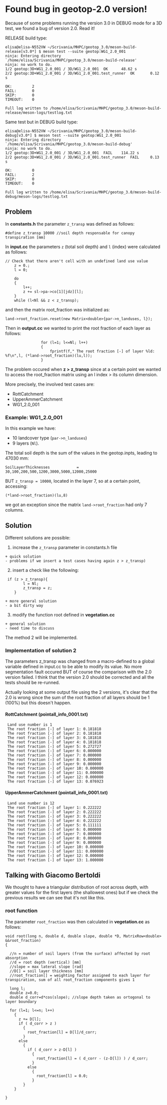 # Found bug in geotop-2.0 version!
Because of some problems running the version 3.0 in DEBUG mode for a 3D test, we found a bug of version 2.0.
Read it!

RELEASE build type:
```
elisa@elisa-N552VW ~/Scrivania/MHPC/geotop_3.0/meson-build-release[v3.0*] $ meson test --suite geotop:WG1_2.0_001
ninja: Entering directory `/home/elisa/Scrivania/MHPC/geotop_3.0/meson-build-release'
ninja: no work to do.
1/2 geotop:3D+WG1_2.0_001 / 3D/WG1_2.0_001  OK      48.62 s
2/2 geotop:3D+WG1_2.0_001 / 3D/WG1_2.0_001.test_runner  OK       0.12 s

OK:         2
FAIL:       0
SKIP:       0
TIMEOUT:    0

Full log written to /home/elisa/Scrivania/MHPC/geotop_3.0/meson-build-release/meson-logs/testlog.txt
```

Same test but in DEBUG build type:
```
elisa@elisa-N552VW ~/Scrivania/MHPC/geotop_3.0/meson-build-debug[v3.0*] $ meson test --suite geotop:WG1_2.0_001
ninja: Entering directory `/home/elisa/Scrivania/MHPC/geotop_3.0/meson-build-debug'
ninja: no work to do.
1/2 geotop:3D+WG1_2.0_001 / 3D/WG1_2.0_001  FAIL    114.22 s
2/2 geotop:3D+WG1_2.0_001 / 3D/WG1_2.0_001.test_runner  FAIL     0.13 s

OK:         0
FAIL:       2
SKIP:       0
TIMEOUT:    0

Full log written to /home/elisa/Scrivania/MHPC/geotop_3.0/meson-build-debug/meson-logs/testlog.txt
```

## Problem
In __constants.h__ the parameter ```z_transp``` was defined as follows:
```
#define z_transp 10000 //soil depth responsable for canopy transpiration [mm]
```

In __input.cc__ the parameters ```z``` (total soil depth) and ```l``` (index)
were calculated as follows:
```
// Check that there aren't cell with an undefined land use value
    z = 0.;
    l = 0;

    do
    {
        l++;
        z += sl->pa->co[1][jdz][l];
    }
    while (l<Nl && z < z_transp);
```
and then the matrix root_fraction was initialized as:
```
land->root_fraction.reset(new Matrix<double>{par->n_landuses, l});
```

Then in __output.cc__ we wanted to print the root fraction of each layer as follows:
```
                for (l=1; l<=Nl; l++)
                {
                    fprintf(f," The root fraction [-] of layer %ld: %f\n",l, (*land->root_fraction)(lu,l));
                }
```

The problem occured when __z > z_transp__ since at a certain point we wanted to access the root_fraction matrix
using an l index > its column dimension.

More precisely, the involved test cases are:
- RottCatchment
- UpperAmmerCatchment
- WG1_2.0_001

### Example: WG1_2.0_001
In this example we have:
- 10 landcover type (```par->n_landuses```)
- 9 layers (```Nl```).

The total soil depth is the sum of the values in the geotop.inpts, leading to 47030 mm:
```
SoilLayerThicknesses			=	30,100,200,500,1200,3000,5000,12000,25000
```
BUT ```z_transp = 10000```, located in the layer 7, so at a certain point, accessing:
```
(*land->root_fraction)(lu,8)
```
we got an exception since the matrix ```land->root_fraction``` had only 7 columns.


## Solution
Different solutions are possible:
1. increase the ```z_transp``` parameter in constants.h file
```
+ quick solution
- problems if we insert a test cases having again z > z_transp)
```
2. insert a check like the following:
```
 if (z > z_transp){
        l = Nl;
        z_transp = z;
    }
```
```
+ more general solution
- a bit dirty way
```

3. modify the function root defined in __vegetation.cc__
```
+ general solution
- need time to discuss
```
The method 2 will be implemented.

### Implementation of solution 2
The parameters z_transp was changed from a macro-defined to a global variable defined in input.cc
to be able to modify its value.
No more segmentation fault occured BUT of course the comparison with the 2.0 version failed.
I think that the version 2.0 should be corrected and all the tests should be re-runned.

Actually looking at some output file using the 2 versions, it's clear that the 2.0 is wrong
since the sum of the root fraction of all layers should be 1 (100%) but this doesn't happen.

#### RottCatchment (pointall_info_0001.txt)
```
 Land use number is 1 
 The root fraction [-] of layer 1: 0.181818
 The root fraction [-] of layer 2: 0.181818
 The root fraction [-] of layer 3: 0.181818
 The root fraction [-] of layer 4: 0.181818
 The root fraction [-] of layer 5: 0.272727
 The root fraction [-] of layer 6: 0.000000
 The root fraction [-] of layer 7: 0.000000
 The root fraction [-] of layer 8: 0.000000
 The root fraction [-] of layer 9: 0.000000
 The root fraction [-] of layer 10: 0.000000
 The root fraction [-] of layer 11: 0.000000
 The root fraction [-] of layer 12: 0.000000
 The root fraction [-] of layer 13: 0.076923
```
#### UpperAmmerCatchment (pointall_info_0001.txt)
```
 Land use number is 12 
 The root fraction [-] of layer 1: 0.222222
 The root fraction [-] of layer 2: 0.222222
 The root fraction [-] of layer 3: 0.222222
 The root fraction [-] of layer 4: 0.222222
 The root fraction [-] of layer 5: 0.111111
 The root fraction [-] of layer 6: 0.000000
 The root fraction [-] of layer 7: 0.000000
 The root fraction [-] of layer 8: 0.000000
 The root fraction [-] of layer 9: 0.000000
 The root fraction [-] of layer 10: 0.000000
 The root fraction [-] of layer 11: 0.000000
 The root fraction [-] of layer 12: 0.000000
 The root fraction [-] of layer 13: 1.000000
 ```
## Talking with Giacomo Bertoldi
We thought to have a triangular distribution of root across depth, with greater values for the first layers (the shallowest ones)
but if we check the previous results we can see that it's not like this.

### root function
The parameter ```root_fraction``` was then calculated in __vegetation.cc__
as follows:
```
void root(long n, double d, double slope, double *D, MatrixRow<double> &&root_fraction)
{

  //n = number of soil layers (from the surface) affected by root absorption
  //d = root depth (vertical) [mm]
  //slope = max lateral slope [rad]
  //D[] = soil layer thickness [mm]
  //root_fraction[] = weighting factor assigned to each layer for transpiration, sum of all root_fraction components gives 1

  long l;
  double z=0.0;
  double d_corr=d*cos(slope); //slope depth taken as ortogonal to layer boundary

  for (l=1; l<=n; l++)
    {
      z += D[l];
      if ( d_corr > z )
        {
          root_fraction[l] = D[l]/d_corr;
        }
      else
        {
          if ( d_corr > z-D[l] )
            {
              root_fraction[l] = ( d_corr - (z-D[l]) ) / d_corr;
            }
          else
            {
              root_fraction[l] = 0.0;
            }
        }
    }

}
```



